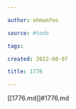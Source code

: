 ```yaml
---

author: ohmanfoo

source: #todo

tags: 

created: 2022-08-07

title: 1776

---
```

[[1776.md]]#1776.md